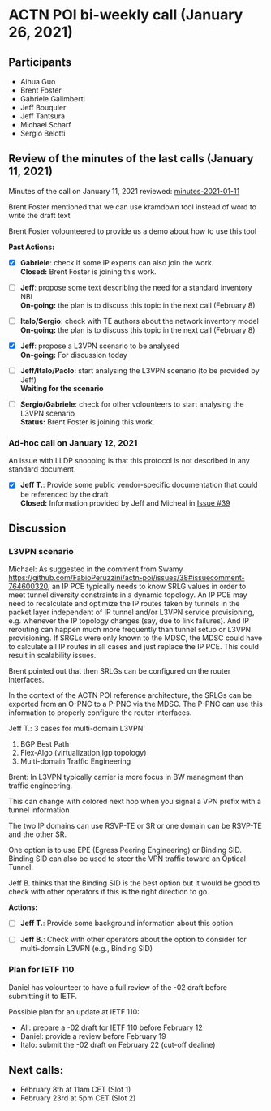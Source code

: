 # ACTN POI bi-weekly call (January 26, 2021)

## Participants
- Aihua Guo
- Brent Foster
- Gabriele Galimberti
- Jeff Bouquier
- Jeff Tantsura
- Michael Scharf
- Sergio Belotti

## Review of the minutes of the last calls (January 11, 2021)

Minutes of the call on January 11, 2021 reviewed: [minutes-2021-01-11](https://github.com/FabioPeruzzini/actn-poi/blob/master/minutes/minutes-2021-01-11.md)

Brent Foster mentioned that we can use kramdown tool instead of word to write the draft text

Brent Foster volounteered to provide us a demo about how to use this tool

**Past Actions:**
- [x] __Gabriele__: check if some IP experts can also join the work.\
__Closed:__ Brent Foster is joining this work.

- [ ] **Jeff**: propose some text describing the need for a standard inventory NBI\
__On-going:__ the plan is to discuss this topic in the next call (February 8)

- [ ] **Italo/Sergio**: check with TE authors about the network inventory model\
__On-going:__ the plan is to discuss this topic in the next call (February 8)

- [x] **Jeff**: propose a L3VPN scenario to be analysed\
__On-going:__ For discussion today

- [ ] **Jeff/Italo/Paolo**: start analysing the L3VPN scenario (to be provided by Jeff)\
__Waiting for the scenario__

- [ ] **Sergio/Gabriele**: check for other volounteers to start analysing the L3VPN scenario\
__Status:__ Brent Foster is joining this work.

### Ad-hoc call on January 12, 2021

An issue with LLDP snooping is that this protocol is not described in any standard document.

- [x] __Jeff T.__: Provide some public vendor-specific documentation that could be referenced by the draft\
__Closed:__ Information provided by Jeff and Micheal in [Issue #39](https://github.com/FabioPeruzzini/actn-poi/issues/39)

## Discussion

### L3VPN scenario

Michael: As suggested in the comment from Swamy https://github.com/FabioPeruzzini/actn-poi/issues/38#issuecomment-764600320, an IP PCE typically needs to know SRLG values in order to meet tunnel diversity constraints in a dynamic topology. An IP PCE may need to recalculate and optimize the IP routes taken by tunnels in the packet layer independent of IP tunnel and/or L3VPN service provisioning, e.g. whenever the IP topology changes (say, due to link failures). And IP rerouting can happen much more frequently than tunnel setup or L3VPN provisioning. If SRGLs were only known to the MDSC, the MDSC could have to calculate all IP routes in all cases and just replace the IP PCE. This could result in scalability issues.

Brent pointed out that then SRLGs can be configured on the router interfaces.

In the context of the ACTN POI reference architecture, the SRLGs can be exported from an O-PNC to a P-PNC via the MDSC. The P-PNC can use this information to properly configure the router interfaces.

Jeff T.: 3 cases for multi-domain L3VPN:
1. BGP Best Path
1. Flex-Algo (virtualization,igp topology)
1. Multi-domain Traffic Engineering

Brent: In L3VPN typically carrier is more focus in BW managment than traffic engineering. 

This can change with colored next hop when you signal a VPN prefix with a tunnel information

The two IP domains can use RSVP-TE or SR or one domain can be RSVP-TE and the other SR.

One option is to use EPE (Egress Peering Engineering) or Binding SID. Binding SID can also be used to steer the VPN traffic toward an Optical Tunnel.

Jeff B. thinks that the Binding SID is the best option but it would be good to check with other operators if this is the right direction to go.

**Actions:**
- [ ] __Jeff T.__: Provide some background information about this option

- [ ] __Jeff B.__: Check with other operators about the option to consider for multi-domain L3VPN (e.g., Binding SID)

### Plan for IETF 110

Daniel has volounteer to have a full review of the -02 draft before submitting it to IETF.

Possible plan for an update at IETF 110:
- All: prepare a -02 draft for IETF 110 before February 12
- Daniel: provide a review before February 19
- Italo: submit the -02 draft on February 22 (cut-off dealine)

## Next calls:
- February 8th at 11am CET (Slot 1)
- February 23rd at 5pm CET (Slot 2)
